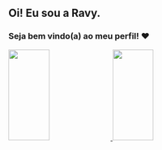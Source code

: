 ## Oi! Eu sou a Ravy. 
### Seja bem vindo(a) ao meu perfil! ❤️

<div display="flex" align items="center">
  <a href="https://github.com/RavyBomfim">
  <img height="180em" width="40%" src="https://github-readme-stats.vercel.app/api?username=RavyBomfim&show_icons=true&theme=dracula&include_all_commits=true&count_private=true"/>
  <img height="180em" width="40%" src="https://github-readme-stats.vercel.app/api/top-langs/?username=RavyBomfim&layout=compact&langs_count=16&theme=dracula"/>
</div>
